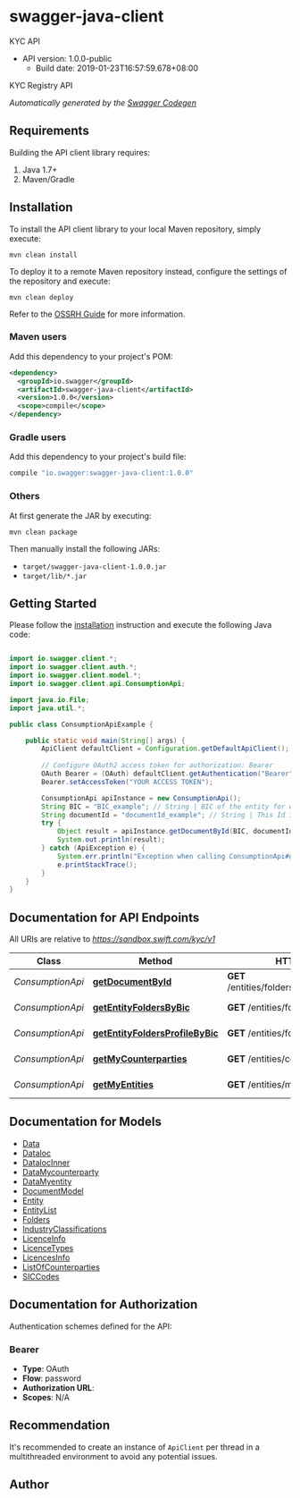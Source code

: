 # swagger-java-client

KYC API
- API version: 1.0.0-public
  - Build date: 2019-01-23T16:57:59.678+08:00

KYC Registry API


*Automatically generated by the [Swagger Codegen](https://github.com/swagger-api/swagger-codegen)*


## Requirements

Building the API client library requires:
1. Java 1.7+
2. Maven/Gradle

## Installation

To install the API client library to your local Maven repository, simply execute:

```shell
mvn clean install
```

To deploy it to a remote Maven repository instead, configure the settings of the repository and execute:

```shell
mvn clean deploy
```

Refer to the [OSSRH Guide](http://central.sonatype.org/pages/ossrh-guide.html) for more information.

### Maven users

Add this dependency to your project's POM:

```xml
<dependency>
  <groupId>io.swagger</groupId>
  <artifactId>swagger-java-client</artifactId>
  <version>1.0.0</version>
  <scope>compile</scope>
</dependency>
```

### Gradle users

Add this dependency to your project's build file:

```groovy
compile "io.swagger:swagger-java-client:1.0.0"
```

### Others

At first generate the JAR by executing:

```shell
mvn clean package
```

Then manually install the following JARs:

* `target/swagger-java-client-1.0.0.jar`
* `target/lib/*.jar`

## Getting Started

Please follow the [installation](#installation) instruction and execute the following Java code:

```java

import io.swagger.client.*;
import io.swagger.client.auth.*;
import io.swagger.client.model.*;
import io.swagger.client.api.ConsumptionApi;

import java.io.File;
import java.util.*;

public class ConsumptionApiExample {

    public static void main(String[] args) {
        ApiClient defaultClient = Configuration.getDefaultApiClient();
        
        // Configure OAuth2 access token for authorization: Bearer
        OAuth Bearer = (OAuth) defaultClient.getAuthentication("Bearer");
        Bearer.setAccessToken("YOUR ACCESS TOKEN");

        ConsumptionApi apiInstance = new ConsumptionApi();
        String BIC = "BIC_example"; // String | BIC of the entity for which the data needs to be extracted
        String documentId = "documentId_example"; // String | This Id is generated for each document
        try {
            Object result = apiInstance.getDocumentById(BIC, documentId);
            System.out.println(result);
        } catch (ApiException e) {
            System.err.println("Exception when calling ConsumptionApi#getDocumentById");
            e.printStackTrace();
        }
    }
}

```

## Documentation for API Endpoints

All URIs are relative to *https://sandbox.swift.com/kyc/v1*

Class | Method | HTTP request | Description
------------ | ------------- | ------------- | -------------
*ConsumptionApi* | [**getDocumentById**](docs/ConsumptionApi.md#getDocumentById) | **GET** /entities/folders/document/download | Document Retrieval API
*ConsumptionApi* | [**getEntityFoldersByBic**](docs/ConsumptionApi.md#getEntityFoldersByBic) | **GET** /entities/folders/{BIC} | Data Retrieval API
*ConsumptionApi* | [**getEntityFoldersProfileByBic**](docs/ConsumptionApi.md#getEntityFoldersProfileByBic) | **GET** /entities/folders/{BIC}/download | Profile Retrieval API
*ConsumptionApi* | [**getMyCounterparties**](docs/ConsumptionApi.md#getMyCounterparties) | **GET** /entities/counterparty | Counterparty Listing API
*ConsumptionApi* | [**getMyEntities**](docs/ConsumptionApi.md#getMyEntities) | **GET** /entities/my | My Listing API


## Documentation for Models

 - [Data](docs/Data.md)
 - [DataIoc](docs/DataIoc.md)
 - [DataIocInner](docs/DataIocInner.md)
 - [DataMycounterparty](docs/DataMycounterparty.md)
 - [DataMyentity](docs/DataMyentity.md)
 - [DocumentModel](docs/DocumentModel.md)
 - [Entity](docs/Entity.md)
 - [EntityList](docs/EntityList.md)
 - [Folders](docs/Folders.md)
 - [IndustryClassifications](docs/IndustryClassifications.md)
 - [LicenceInfo](docs/LicenceInfo.md)
 - [LicenceTypes](docs/LicenceTypes.md)
 - [LicencesInfo](docs/LicencesInfo.md)
 - [ListOfCounterparties](docs/ListOfCounterparties.md)
 - [SICCodes](docs/SICCodes.md)


## Documentation for Authorization

Authentication schemes defined for the API:
### Bearer

- **Type**: OAuth
- **Flow**: password
- **Authorization URL**: 
- **Scopes**: N/A


## Recommendation

It's recommended to create an instance of `ApiClient` per thread in a multithreaded environment to avoid any potential issues.

## Author




